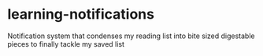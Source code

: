 # learning-notifications
Notification system that condenses my reading list into bite sized digestable pieces to finally tackle my saved list
